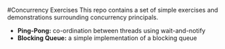 #Concurrency Exercises
This repo contains a set of simple exercises and demonstrations surrounding concurrency principals.
* **Ping-Pong:** co-ordination between threads using wait-and-notify
* **Blocking Queue:** a simple implementation of a blocking queue 